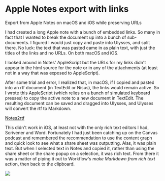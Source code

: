 # Apple Notes export with links
Export from Apple Notes on macOS and iOS while preserving URLs 

I had created a long Apple note with a bunch of embedded links.  So many in fact that I wanted to break the document up into a bunch of sub-documents.  I figured I would just copy and paste into Ulysses, and split there.  No luck: the text that was pasted came in as plain text, with just the titles of the links and no URLs.  On both macOS and iOS.

I looked around in Notes' AppleScript but the URLs for my links didn't appear in the html source for the note or in any of the attachments (at least not in a way that was exposed to AppleScript).

After some trial and error, I realized that, in macOS, if I copied and pasted into an rtf document (in TextEdit or Nisus), the links would remain active. So I wrote this AppleScript (which relies on a bunch of simulated keyboard presses) to copy the active note to a new document in TextEdit.  The resulting document can be saved and dragged into Ulysses, and Ulysses will convert the rtf to Markdown.

[Notes2rtf](https://github.com/derickfay/Apple-Notes-export-with-links/blob/master/Notes2rtf.applescript)

This didn't work in iOS, at least not with the only rich text editors I had, Scrivener and Word. Fortunately I had just been catching up on the Canvas podcast and remembered the recommendation to use the content graph and quick look to see what a share sheet was outputting.  Alas, it was plain text. But when I selected text in Notes and copied it, rather than using the share sheet or the share popup on a selection, it was rich text. From there it was a matter of piping it out to Workflow's *make Markdown from rich text* action, then back to the clipboard.

![](https://github.com/derickfay/Apple-Notes-export-with-links/blob/master/IMG_6248.PNG)
